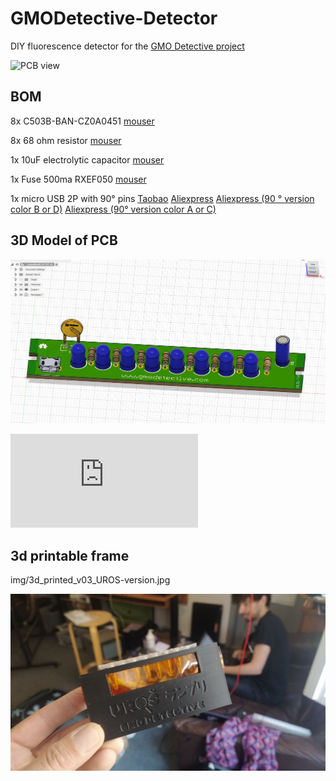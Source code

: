 # GMODetective-Detector

DIY fluorescence detector for the [GMO Detective project](https://gmodetective.com/)

![PCB view](https://github.com/MakerLabCRI/GMODetective-Detector/blob/main/img/LampBoxV0.31-THT-top.jpg)

## BOM

8x C503B-BAN-CZ0A0451 [mouser](https://www.mouser.fr/ProductDetail/Cree-Inc/C503B-BAN-CZ0A0451?qs=%2Fha2pyFaduidizlAeORLOPChSupn8qVQ9Kn4bl13zJ7nUG9%252B2UeDbT0K%252B9FgAF1f)

8x 68 ohm resistor [mouser](https://www.mouser.fr/ProductDetail/Yageo/CFR-25JT-52-68R?qs=%2Fha2pyFaduip15hodXcAQzG82qC8UTcP%2FVcFQd8KsgKmaA7VFXCJAQ%3D%3D)

1x 10uF electrolytic capacitor [mouser](https://www.mouser.fr/ProductDetail/Panasonic/ECA-1JM100B?qs=%2Fha2pyFadugf96c9oovEvKSc4mhyX5s0jUH4ND99LTDADYv5TkhqzA%3D%3D)

1x Fuse 500ma RXEF050 [mouser](https://www.mouser.fr/ProductDetail/Littelfuse/RXEF050?qs=k5V78Jg%2Feq7BserVMEB6DA%3D%3D)

1x micro USB 2P with 90° pins [Taobao](https://item.taobao.com/item.htm?spm=a230r.1.14.68.312b6bc3MnUb4G&id=597273597165&ns=1&abbucket=19#detail)
[Aliexpress](https://fr.aliexpress.com/item/4000049679173.html?spm=a2g0o.productlist.0.0.6fd1f912MCE4d2&algo_pvid=a3873bf6-c53e-42d9-8363-89ecb1d975f8&algo_expid=a3873bf6-c53e-42d9-8363-89ecb1d975f8-4&btsid=0b0a182b16071189178941562e2389&ws_ab_test=searchweb0_0,searchweb201602_,searchweb201603)
[Aliexpress (90 ° version color B or D)](https://aliexpress.com/item/4001293555150.html)
[Aliexpress (90° version color A or C)](https://fr.aliexpress.com/item/1005001515820458.html)

## 3D Model of PCB

![Screengrab of 3d model](https://github.com/GenericLab/GMODetective-Detector/raw/main/img/3D%20model.jpg)

![3D model](https://github.com/MakerLabCRI/GMODetective-Detector/blob/main/3D%20Model/LampBoxV0.31-THT%20v1.stl)

## 3d printable frame

img/3d_printed_v03_UROS-version.jpg

![3d printed UROS version](https://github.com/GenericLab/GMODetective-Detector/raw/main/img/3d_printed_v03_UROS-version.jpg)

